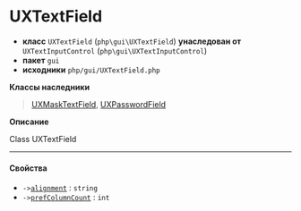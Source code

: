 # UXTextField

- **класс** `UXTextField` (`php\gui\UXTextField`) **унаследован от** `UXTextInputControl` (`php\gui\UXTextInputControl`)
- **пакет** `gui`
- **исходники** `php/gui/UXTextField.php`

**Классы наследники**

> [UXMaskTextField](https://github.com/jphp-compiler/jphp/blob/master/exts/jphp-gui-ext/api-docs/classes/php/gui/UXMaskTextField.ru.md), [UXPasswordField](https://github.com/jphp-compiler/jphp/blob/master/exts/jphp-gui-ext/api-docs/classes/php/gui/UXPasswordField.ru.md)

**Описание**

Class UXTextField

---

#### Свойства

- `->`[`alignment`](#prop-alignment) : `string`
- `->`[`prefColumnCount`](#prop-prefcolumncount) : `int`